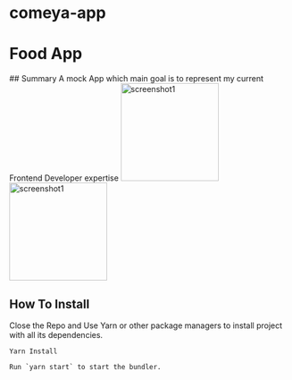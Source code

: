 # comeya-app

<h1>Food App</h1>
## Summary
A mock App which main goal is to represent my current Frontend Developer expertise
<img scr='./assets/capture1.png' alt="screenshot1" width="175">
<img scr='./assets/capture1.png' alt="screenshot1" width="175">

## How To Install

Close the Repo and Use Yarn or other package managers to install project with all its dependencies.

```
Yarn Install
```

```
Run `yarn start` to start the bundler.
```
